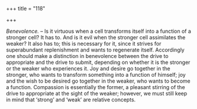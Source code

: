 +++
title = "118"

+++

*Benevolence.* – Is it virtuous when a cell transforms itself into a function of a stronger cell? It has to. And is it evil when the stronger cell assimilates the weaker? It also has to; this is necessary for it, since it strives for superabundant replenishment and wants to regenerate itself. Accordingly one should make a distinction in benevolence between the drive to appropriate and the drive to submit, depending on whether it is the stronger or the weaker who experiences it. Joy and desire go together in the stronger, who wants to transform something into a function of himself; joy and the wish to be desired go together in the weaker, who wants to become a function. Compassion is essentially the former, a pleasant stirring of the drive to appropriate at the sight of the weaker; however, we must still keep in mind that ‘strong’ and ‘weak’ are relative concepts.


